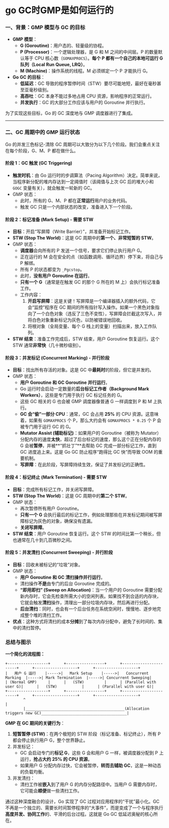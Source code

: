# go GC时GMP是如何运行的

### 一、背景：GMP 模型与 GC 的目标

- **GMP 模型**：
  - **G (Goroutine)**：用户态的、轻量级的协程。
  - **P (Processor)**：一个逻辑处理器，是 G 和 M 之间的中间层。P 的数量默认等于 CPU 核心数（`GOMAXPROCS`）。**每个 P 都有一个自己的本地可运行 G 队列（Local Run Queue, LRQ）**。
  - **M (Machine)**：操作系统的线程。M 必须绑定一个 P 才能执行 G。
- **Go GC 的目标**：
  - **低延迟**：GC 导致的程序暂停时间（STW）要尽可能地短，最好在毫秒甚至亚毫秒级别。
  - **高吞吐**：GC 本身不能过多地占用 CPU 资源，影响程序的正常运行。
  - **并发执行**：GC 的大部分工作应该与用户的 Goroutine 并行执行。

为了实现这些目标，Go 的 GC 深度地与 GMP 调度器进行了集成。

------

### 二、GC 周期中的 GMP 运行状态

Go 的并发三色标记-清除 GC 周期可以大致分为以下几个阶段。我们会重点关注在每个阶段，G、M、P 都在做什么。

#### 阶段 1：GC 触发 (GC Triggering)

- **触发时机**：由 Go 运行时的步调算法（Pacing Algorithm）决定。简单来说，当程序新分配的堆内存达到一定阈值时（该阈值与上次 GC 后的堆大小和 `GOGC` 变量有关），就会触发一轮新的 GC。
- GMP 状态：
  - 此时，所有的 G、M、P 都在**正常运行**用户的业务代码。
  - 触发 GC 只是一个内部状态的改变，准备进入下一个阶段。

#### 阶段 2：标记准备 (Mark Setup) - **需要 STW**

- **目标**：开启“写屏障（Write Barrier）”，并准备开始标记工作。
- **STW (Stop The World)**：这是 GC 周期中的**第一个、非常短暂的 STW**。
- GMP 状态：
  - **调度器**会向所有的 P 发送一个信号，要求它们停止执行用户 G。
  - 正在运行的 M 会在安全的点（如函数调用、循环边界）停下来，将自己与 P 解绑。
  - 所有 P 的状态都变为 `_Pgcstop`。
  - 此时，**没有用户 Goroutine 在运行**。
  - **只有一个 G**（通常是在触发 GC 的那个 G 所在的 M 上）会执行标记准备工作。
  - 工作内容：
    1. **开启写屏障**：这是关键！写屏障是一个编译器插入的额外代码，它会“监控”程序在 GC 期间的所有指针写入操作。如果一个黑色对象指向了一个白色对象（违反了三色不变性），写屏障会拦截这次写入，并将白色对象重新标记为灰色，以防被错误地回收。
    2. 将根对象（全局变量、每个 G 栈上的变量）扫描出来，放入工作队列。
- **STW 结束**：准备工作完成后，STW 结束，用户 Goroutine 恢复运行。这个 STW 通常**非常快**（几十微秒级别）。

#### 阶段 3：并发标记 (Concurrent Marking) - **并行阶段**

- **目标**：找出所有存活的对象。这是 GC 中**最耗时**的阶段，但它是并发的。
- GMP 状态：
  - **用户 Goroutine 和 GC Goroutine 并行运行**。
  - Go 运行时会启动一定数量的**后台标记工作者（Background Mark Workers）**，这些是专门用于执行 GC 标记任务的 G。
  - 这些 GC 相关的 G 也会被 GMP 调度器像普通 G 一样调度到 P 和 M 上执行。
  - **GC 会“偷”一部分 CPU**：通常，GC 会占用 **25%** 的 CPU 资源。这意味着，如果有 `GOMAXPROCS` 个 P，那么大约会有 `GOMAXPROCS * 0.25` 个 P 会被专门用于运行 GC 的 G。
  - **Mutator Assist (辅助标记)**：如果用户的 Goroutine（被称为 Mutator）分配内存的速度**太快**，超过了后台标记的速度，那么这个正在分配内存的 G 会被**暂停**，并被**“抓壮丁”**去帮助 GC 完成一部分标记工作，直到 GC 进度追上来。这是 Go GC 防止程序“跑得比 GC 快”而导致 OOM 的重要机制。
  - **写屏障**：在此阶段，写屏障持续生效，保证了并发标记的正确性。

#### 阶段 4：标记终止 (Mark Termination) - **需要 STW**

- **目标**：完成所有标记工作，并关闭写屏障。
- **STW (Stop The World)**：这是 GC 周期中的**第二个 STW**。
- GMP 状态：
  - 再次暂停所有用户 Goroutine。
  - **只有一个 G** 会执行最后的标记工作，例如处理那些在并发标记期间被写屏障标记为灰色的对象，确保没有遗漏。
  - **关闭写屏障**。
- **STW 结束**：用户 Goroutine 恢复运行。这个 STW 的时间比第一个稍长，但也通常在几十到几百微秒之间。

#### 阶段 5：并发清扫 (Concurrent Sweeping) - **并行阶段**

- **目标**：回收未被标记的“垃圾”对象。
- GMP 状态：
  - **用户 Goroutine 和 GC 清扫操作并行运行**。
  - 清扫操作**不是**由专门的后台 Goroutine 完成的。
  - **“即用即扫” (Sweep on Allocation)**：当一个用户的 Goroutine 需要分配新内存时，它会先检查所需大小的空闲列表。如果找不到合适的内存块，它就会触发**清扫**操作，清理出一部分垃圾内存块，然后再进行分配。
  - **后台清扫**：同时，也会有一个后台任务在系统空闲时，慢慢地、逐步地完成整个堆的清扫工作。
- **优点**：这种方式将清扫的成本**分摊**到了每次内存分配中，避免了长时间的、集中的清扫暂停。

### 总结与图示

**一个简化的流程图：**

```
+------------------+      +-----------------+      +-----------------------+      +-------------------+      +-------------------+
|   用户 G 运行    |----->|   Mark Setup    |----->|   Concurrent Marking  |----->| Mark Termination  |----->| Concurrent Sweeping|
| (Normal GMP)     |      |   (STW)         |      | (Parallel with user G)|      |   (STW)           |      | (Parallel with user G)|
+------------------+      +-----------------+      +-----------------------+      +-------------------+      +-------------------+
        ^                                                                                                           |
        |____________________________________________(Allocation triggers new GC)______________________________________|
```

**GMP 在 GC 期间的关键行为**：

1. **短暂暂停 (STW)**：在两个极短的 STW 阶段（标记准备、标记终止），所有 P 都会停止执行用户 G，整个世界静止。
2. 并发标记：
   - GC 会启动专门的**标记 G**，这些 G 会和用户 G 一样，被调度器分配到 P 上运行，**抢占大约 25% 的 CPU 资源**。
   - 如果用户 G 分配内存过快，它会被暂停，**转而去辅助 GC**，这是一种动态的负载均衡。
3. 并发清扫：
   - 清扫工作被**嵌入**到了用户 G 的内存分配路径中。当用户 G 需要内存时，它可能会**顺便**做一些清扫工作。

通过这种深度融合的设计，Go 实现了 GC 过程对应用程序的“干扰”最小化。GC 不再是一个独立的、需要长时间暂停程序的“大事件”，而是变成了一个与程序执行**高度并发、协同工作**的、平滑的后台过程。这就是 Go GC 低延迟奥秘的核心所在。